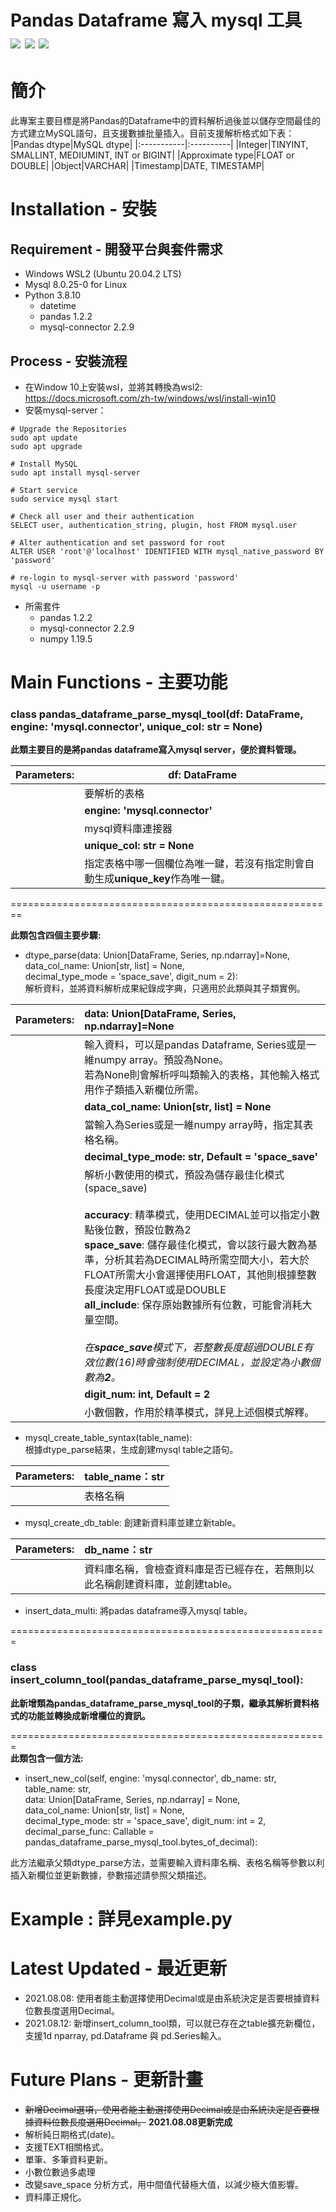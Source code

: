 Pandas Dataframe 寫入 mysql 工具  
![](https://img.shields.io/badge/python-3.8-blue) ![](https://img.shields.io/badge/MySQL-8.0.25--0%20LTS-orange) ![](https://img.shields.io/badge/Ubuntu-20.04.2%20LTS-orange)
===============================
# 簡介
此專案主要目標是將Pandas的Dataframe中的資料解析過後並以儲存空間最佳的方式建立MySQL語句，且支援數據批量插入。目前支援解析格式如下表：  
|Pandas dtype|MySQL dtype|
|:-----------|:----------|
|Integer|TINYINT, SMALLINT, MEDIUMINT, INT or BIGINT|
|Approximate type|FLOAT or DOUBLE|
|Object|VARCHAR|
|Timestamp|DATE, TIMESTAMP|

# Installation - 安裝
## Requirement - 開發平台與套件需求

* Windows WSL2 (Ubuntu 20.04.2 LTS)
* Mysql 8.0.25-0 for Linux
* Python 3.8.10
  * datetime 
  * pandas 1.2.2
  * mysql-connector 2.2.9

## Process - 安裝流程
* 在Window 10上安裝wsl，並將其轉換為wsl2: https://docs.microsoft.com/zh-tw/windows/wsl/install-win10
* 安裝mysql-server：
````
# Upgrade the Repositories
sudo apt update 
sudo apt upgrade

# Install MySQL
sudo apt install mysql-server

# Start service
sudo service mysql start

# Check all user and their authentication 
SELECT user, authentication_string, plugin, host FROM mysql.user

# Alter authentication and set password for root
ALTER USER 'root'@'localhost' IDENTIFIED WITH mysql_native_password BY 'password'

# re-login to mysql-server with password 'password'
mysql -u username -p
````
* 所需套件
  * pandas 1.2.2
  * mysql-connector 2.2.9
  * numpy 1.19.5


# Main Functions - 主要功能

### **class pandas_dataframe_parse_mysql_tool(df: DataFrame, engine: 'mysql.connector', unique_col: str = None)**  

**此類主要目的是將pandas dataframe寫入mysql server，便於資料管理。**

|Parameters: |**df: DataFrame**|
|------------|-----------------|
||要解析的表格|
||**engine: 'mysql.connector'**|
||mysql資料庫連接器|
||**unique_col: str = None**|
||指定表格中哪一個欄位為唯一鍵，若沒有指定則會自動生成**unique_key**作為唯一鍵。|
  
========================================================  

**此類包含四個主要步驟:** 
* dtype_parse(data: Union[DataFrame, Series, np.ndarray]=None,  
              data_col_name: Union[str, list] = None,  
              decimal_type_mode = 'space_save', digit_num = 2):  
解析資料，並將資料解析成果紀錄成字典，只適用於此類與其子類實例。  

|Parameters:|**data: Union[DataFrame, Series, np.ndarray]=None**|
|:---------|:------------------|
||輸入資料，可以是pandas Dataframe, Series或是一維numpy array。預設為None。<br>若為None則會解析呼叫類輸入的表格，其他輸入格式用作子類插入新欄位所需。|
||**data_col_name: Union[str, list] = None**|
||當輸入為Series或是一維numpy array時，指定其表格名稱。|
| |**decimal_type_mode: str, Default = 'space_save'**|
|          |解析小數使用的模式，預設為儲存最佳化模式(space_save)<br><br>__**accuracy**__: 精準模式，使用DECIMAL並可以指定小數點後位數，預設位數為2 <br>__**space_save**__: 儲存最佳化模式，會以該行最大數為基準，分析其若為DECIMAL時所需空間大小，若大於FLOAT所需大小會選擇使用FLOAT，其他則根據整數長度決定用FLOAT或是DOUBLE<br>__**all_include**__: 保存原始數據所有位數，可能會消耗大量空間。<br><br>*在**space_save**模式下，若整數長度超過DOUBLE有效位數(16)時會強制使用DECIMAL，並設定為小數個數為**2**。*|
|          |**digit_num: int, Default = 2**|
|          |小數個數，作用於精準模式，詳見上述個模式解釋。|  
  
* mysql_create_table_syntax(table_name):  
根據dtype_parse結果，生成創建mysql table之語句。 

|Parameters: |**table_name：str**|
|:---------|:------------------|
|          |  表格名稱|


* mysql_create_db_table: 創建新資料庫並建立新table。

|Parameters: |**db_name：str**|
|:---------  |:---------------|
|          |資料庫名稱，會檢查資料庫是否已經存在，若無則以此名稱創建資料庫，並創建table。|

* insert_data_multi: 將padas dataframe導入mysql table。  
  
  
=======================================================
### **class insert_column_tool(pandas_dataframe_parse_mysql_tool):**  
  
**此新增類為pandas_dataframe_parse_mysql_tool的子類，繼承其解析資料格式的功能並轉換成新增欄位的資訊。**  

=======================================================  
**此類包含一個方法:**  
* insert_new_col(self, engine: 'mysql.connector', db_name: str, table_name: str,  
                      data: Union[DataFrame, Series, np.ndarray] = None,  
                      data_col_name: Union[str, list] = None,  
                      decimal_type_mode: str = 'space_save', digit_num: int = 2,  
                      decimal_parse_func: Callable = pandas_dataframe_parse_mysql_tool.bytes_of_decimal):  
                      
此方法繼承父類dtype_parse方法，並需要輸入資料庫名稱、表格名稱等參數以利插入新欄位並更新數據，參數描述請參照父類描述。


# Example : 詳見example.py

# Latest Updated - 最近更新
* 2021.08.08: 使用者能主動選擇使用Decimal或是由系統決定是否要根據資料位數長度選用Decimal。
* 2021.08.12: 新增insert_column_tool類，可以就已存在之table擴充新欄位，支援1d nparray, pd.Dataframe 與 pd.Series輸入。

# Future Plans - 更新計畫
* ~~新增Decimal選項，使用者能主動選擇使用Decimal或是由系統決定是否要根據資料位數長度選用Decimal。~~ **2021.08.08更新完成**
* 解析純日期格式(date)。
* 支援TEXT相關格式。
* 單筆、多筆資料更新。
* 小數位數過多處理
* 改變save_space 分析方式，用中間值代替極大值，以減少極大值影響。
* 資料庫正規化。